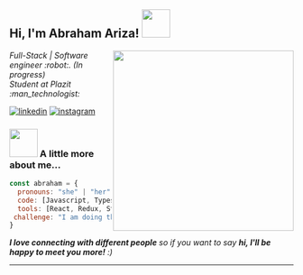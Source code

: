 <h2> Hi, I'm Abraham Ariza! <img src="https://media.giphy.com/media/mGcNjsfWAjY5AEZNw6/giphy.gif" width="50"></h2>
<img align='right' src="https://user-images.githubusercontent.com/102045047/192067819-23f7774b-60c3-41ab-b04e-8a5eed97e737.gif" width="320" height="320">
<p><em>Full-Stack | Software engineer :robot:. (In progress)</br>Student at Plazit :man_technologist:</em></p>

<a href="https://www.linkedin.com/in/abraham-ariza-29a1a1245/"> ![linkedin](https://user-images.githubusercontent.com/102045047/192069123-6f2a69ac-8953-4265-95db-a7e7b04478da.svg)</a>
<a href="https://www.instagram.com/abraham.a_99/">![instagram](https://user-images.githubusercontent.com/102045047/192069326-37cbb5c8-582c-4f5b-a3c1-752b6c87be0a.svg)
 </a>

### <img src="https://media.giphy.com/media/VgCDAzcKvsR6OM0uWg/giphy.gif" width="50"> A little more about me...  

```javascript
const abraham = {
  pronouns: "she" | "her",
  code: [Javascript, Typescript, HTML, CSS, Sass],
  tools: [React, Redux, Styled-Components, Jest, Docker, Tailwind],
 challenge: "I am doing the #100DaysOfCode challenge focused on react and typescript"
}
```

 <em><b>I love connecting with different people</b> so if you want to say <b>hi, I'll be happy to meet you more!</b> :)</em>

---
